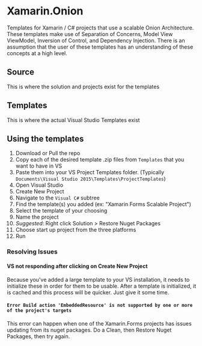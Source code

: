 # Xamarin.Onion
Templates for Xamarin / C# projects that use a scalable Onion Architecture. These templates make use of Separation of Concerns, Model View ViewModel, Inversion of Control, and Dependency Injection. There is an assumption that the user of these templates has an understanding of these concepts at a high level.

## Source
This is where the solution and projects exist for the templates

## Templates
This is where the actual Visual Studio Templates exist

## Using the templates

1. Download or Pull the repo
2. Copy each of the desired template .zip files from `Templates` that you want to have in VS
3. Paste them into your VS Project Templates folder. (Typically `Documents\Visual Studio 2015\Templates\ProjectTemplates`)
4. Open Visual Studio
5. Create New Project
6. Navigate to the `Visual C#` subtree
7. Find the template(s) you added (ex: "Xamarin Forms Scalable Project")
8. Select the template of your choosing
9. Name the project
10. *Suggested*: Right click Solution > Restore Nuget Packages
11. Choose start up project from the three platforms
12. Run

### Resolving Issues

#### VS not responding after clicking on Create New Project
Because you've added a large template to your VS installation, it needs to initialize these in order for them to be usable. After a template is initialized, it is cached and this process will be quicker. Just give it some time.

#### `Error Build action 'EmbeddedResource' is not supported by one or more of the project's targets`

This error can happen when one of the Xamarin.Forms projects has issues updating from its nuget packages. Do a Clean, then Restore Nuget Packages, then try again.
